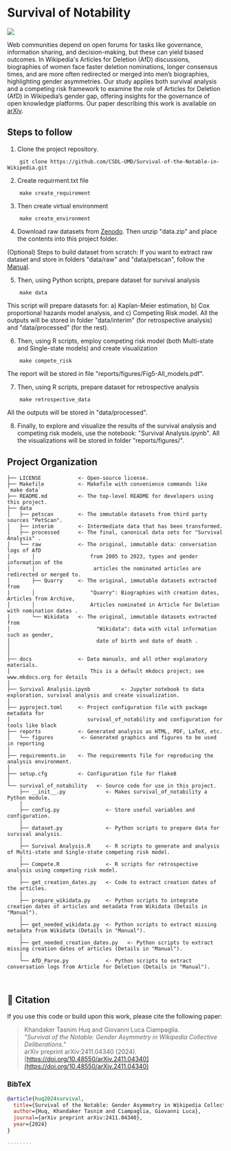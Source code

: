 # Survival of Notability

<a target="_blank" href="https://cookiecutter-data-science.drivendata.org/">
    <img src="https://img.shields.io/badge/CCDS-Project%20template-328F97?logo=cookiecutter" />
</a>

Web communities depend on open forums for tasks like governance, information sharing, and decision-making, but these can yield biased outcomes. In Wikipedia's Articles for Deletion (AfD) discussions, biographies of women face faster deletion nominations, longer consensus times, and are more often redirected or merged into men’s biographies, highlighting gender asymmetries. Our study applies both survival analysis and a competing risk framework to examine the role of Articles for Deletion (AfD) in Wikipedia’s gender gap, offering insights for the governance of open knowledge platforms. Our paper describing this work is available on [arXiv](https://doi.org/10.48550/arXiv.2411.04340).

## Steps to follow
1. Clone the project repository.
```
    git clone https://github.com/CSDL-UMD/Survival-of-the-Notable-in-Wikipedia.git
```    

2. Create requirment.txt file
```
    make create_requirement
```
3. Then create virtual environment
```
    make create_environment
```
4. Download raw datasets from [Zenodo](https://zenodo.org/records/15259030). Then unzip "data.zip" and place the contents into this project folder. 

(Optional) Steps to build dataset from scratch:
If you want to extract raw dataset and store in folders "data/raw" and "data/petscan", follow the [Manual](docs/docs/index.md). 
    

5. Then, using Python scripts, prepare dataset for survival analysis 
```
    make data
```
This script will prepare datasets for: a) Kaplan-Meier estimation, b) Cox proportional hazards model analysis, and c) Competing Risk model. All the outputs will be stored in folder "data/interim" (for retrospective analysis) and "data/processed" (for the rest).

6. Then, using R scripts, employ competing risk model (both Multi-state and Single-state models) and create visualization
```
    make compete_risk
```
The report will be stored in file "reports/figures/Fig5-All_models.pdf".

7. Then, using R scripts, prepare dataset for retrospective analysis
```
    make retrospective_data
```
All the outputs will be stored in "data/processed".


8. Finally, to explore and visualize the results of the survival analysis and competing risk models, use the notebook: "Survival Analysis.ipynb". All the visualizations will be stored in folder "reports/figures/".




## Project Organization

```
├── LICENSE            <- Open-source license.
├── Makefile           <- Makefile with convenience commands like `make data`
├── README.md          <- The top-level README for developers using this project.
├── data
│   ├── petscan        <- The immutable datasets from third party sources "PetScan".
│   ├── interim        <- Intermediate data that has been transformed.
│   ├── processed      <- The final, canonical data sets for "Survival Analysis" .
│   └── raw            <- The original, immutable data: conversation logs of AfD
│       │                  from 2005 to 2023, types and gender information of the 
│       │                   articles the nominated articles are redirected or merged to.   
│       ├── Quarry     <- The original, immutable datasets extracted from 
│       │                  "Quarry": Biographies with creation dates, Articles from Archive, 
│       │                  Articles nominated in Article for Deletion with nomination dates .
│       └── Wikidata   <- The original, immutable datasets extracted from 
│                            "Wikidata": data with vital information such as gender, 
│                            date of birth and date of death .
│                 
│
├── docs               <- Data manuals, and all other explanatory materials. 
│                          This is a default mkdocs project; see www.mkdocs.org for details
│
├── Survival Analysis.ipynb          <- Jupyter notebook to data exploration, survival analysis and create visualization.
│
├── pyproject.toml     <- Project configuration file with package metadata for 
│                         survival_of_notability and configuration for tools like black
├── reports            <- Generated analysis as HTML, PDF, LaTeX, etc.
│   └── figures         <- Generated graphics and figures to be used in reporting
│
├── requirements.in    <- The requirements file for reproducing the analysis environment.
│
├── setup.cfg          <- Configuration file for flake8
│
└── survival_of_notability   <- Source code for use in this project.
    ├── __init__.py             <- Makes survival_of_notability a Python module.
    │
    ├── config.py               <- Store useful variables and configuration.
    │
    ├── dataset.py              <- Python scripts to prepare data for survival analysis.
    │
    ├── Survival Analysis.R     <- R scripts to generate and analysis of Multi-state and Single-state competing risk model.
    │
    ├── Compete.R               <- R scripts for retrospective analysis using competing risk model. 
    │
    ├── get_creation_dates.py   <- Code to extract creation dates of the articles. 
    │
    ├── prepare_wikidata.py     <- Python scripts to integrate creation dates of articles and metadata from Wikidata (Details in "Manual"). 
    │
    ├── get_needed_wikidata.py  <- Python scripts to extract missing metadata from Wikidata (Details in "Manual"). 
    │
    ├── get_needed_creation_dates.py   <- Python scripts to extract missing creation dates of articles (Details in "Manual"). 
    │
    └── AfD_Parse.py            <- Python scripts to extract conversation logs from Article for Deletion (Details in "Manual").
    
    
```


## 📄 Citation

If you use this code or build upon this work, please cite the following paper:

> Khandaker Tasnim Huq and Giovanni Luca Ciampaglia.  
> *"Survival of the Notable: Gender Asymmetry in Wikipedia Collective Deliberations."*  
> arXiv preprint arXiv:2411.04340 (2024).
> [https://doi.org/10.48550/arXiv.2411.04340](https://doi.org/10.48550/arXiv.2411.04340)

### BibTeX
```bibtex
@article{huq2024survival,
  title={Survival of the Notable: Gender Asymmetry in Wikipedia Collective Deliberations},
  author={Huq, Khandaker Tasnim and Ciampaglia, Giovanni Luca},
  journal={arXiv preprint arXiv:2411.04340},
  year={2024}
}

--------



